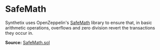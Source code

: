 # SafeMath

Synthetix uses OpenZeppelin's [SafeMath](https://docs.openzeppelin.com/contracts/2.x/api/math#SafeMath) library to ensure that, in basic arithmetic operations, overflows and zero division revert the transactions they occur in.

**Source:** [SafeMath.sol](https://github.com/OpenZeppelin/openzeppelin-contracts/blob/master/contracts/math/SafeMath.sol)
